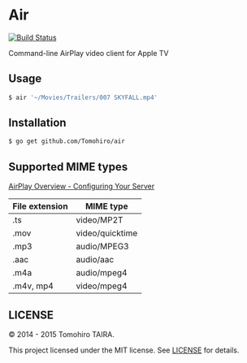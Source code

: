 Air
================================================================================

[![Build Status](https://img.shields.io/travis/Tomohiro/air.svg?style=flat-square)](https://travis-ci.org/Tomohiro/air)

Command-line AirPlay video client for Apple TV


Usage
--------------------------------------------------------------------------------

```sh
$ air '~/Movies/Trailers/007 SKYFALL.mp4'
```


Installation
--------------------------------------------------------------------------------

```sh
$ go get github.com/Tomohiro/air
```


Supported MIME types
--------------------------------------------------------------------------------

[AirPlay Overview - Configuring Your Server](http://developer.apple.com/library/ios/#documentation/AudioVideo/Conceptual/AirPlayGuide/PreparingYourMediaforAirPlay/PreparingYourMediaforAirPlay.html)

File extension | MIME type
-------------- | ----------------
.ts            | video/MP2T
.mov           | video/quicktime
.mp3           | audio/MPEG3
.aac           | audio/aac
.m4a           | audio/mpeg4
.m4v, mp4      | video/mpeg4


LICENSE
--------------------------------------------------------------------------------

&copy; 2014 - 2015 Tomohiro TAIRA.

This project licensed under the MIT license. See [LICENSE](LICENSE) for details.
